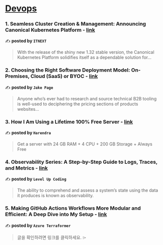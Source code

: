 
<h1><a href=https://medium.com/tag/devops/recommended target="_blank" rel="noopener noreferrer">Devops</a></h1>
<h3>1. Seamless Cluster Creation & Management: Announcing Canonical Kubernetes Platform - <a href="https://medium.com/itnext/seamless-cluster-creation-management-announcing-canonical-kubernetes-platform-a6a03f345ca5" target="_blank" rel="noopener noreferrer">link</a></h3>

✍️ **posted by `ITNEXT`**

<blockquote>With the release of the shiny new 1.32 stable version, the Canonical Kubernetes Platform solidifies itself as a dependable solution for…</blockquote>

<h3>2. Choosing the Right Software Deployment Model: On-Premises, Cloud (SaaS) or BYOC - <a href="https://medium.com/@jake.page91/choosing-the-right-software-deployment-model-on-premises-cloud-saas-or-byoc-be3304153f09" target="_blank" rel="noopener noreferrer">link</a></h3>

✍️ **posted by `Jake Page`**

<blockquote>Anyone who’s ever had to research and source technical B2B tooling is well-used to deciphering the pricing sections of products websites…</blockquote>

<h3>3. How I Am Using a Lifetime 100% Free Server - <a href="https://medium.com/@harendra21/how-i-am-using-a-lifetime-100-free-server-bd241e3a347a" target="_blank" rel="noopener noreferrer">link</a></h3>

✍️ **posted by `Harendra`**

<blockquote>Get a server with 24 GB RAM + 4 CPU + 200 GB Storage + Always Free</blockquote>

<h3>4. Observability Series: A Step-by-Step Guide to Logs, Traces, and Metrics - <a href="https://medium.com/gitconnected/observability-series-a-step-by-step-guide-to-logs-traces-and-metrics-9860d7c46220" target="_blank" rel="noopener noreferrer">link</a></h3>

✍️ **posted by `Level Up Coding`**

<blockquote>The ability to comprehend and assess a system’s state using the data it produces is known as observability.</blockquote>

<h3>5. Making GitHub Actions Workflows More Modular and Efficient: A Deep Dive into My Setup - <a href="https://medium.com/azure-terraformer/making-github-actions-workflows-more-modular-and-efficient-a-deep-dive-into-my-setup-cb390223cdbb" target="_blank" rel="noopener noreferrer">link</a></h3>

✍️ **posted by `Azure Terraformer`**

<blockquote>글을 확인하려면 링크를 클릭하세요. ⌲</blockquote>

